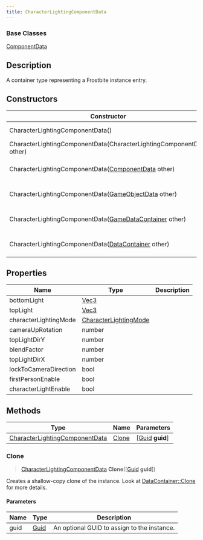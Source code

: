 ```yaml
---
title: CharacterLightingComponentData
---
```

### Base Classes

[ComponentData](ComponentData)

## Description

A container type representing a Frostbite instance entry.

## Constructors

| Constructor                                                                               | Description                                                                                                                                         |
| ----------------------------------------------------------------------------------------- | --------------------------------------------------------------------------------------------------------------------------------------------------- |
| CharacterLightingComponentData()                                                          | Create a new instance of this container type.                                                                                                       |
| CharacterLightingComponentData(CharacterLightingComponentData other)                      | Create a reference copy of an instance of the same type.                                                                                            |
| CharacterLightingComponentData([ComponentData](ComponentData) other)                      | Upcast an instance of type [ComponentData](ComponentData) to [CharacterLightingComponentData](CharacterLightingComponentData).                      |
| CharacterLightingComponentData([GameObjectData](GameObjectData) other)                    | Upcast an instance of type [GameObjectData](GameObjectData) to [CharacterLightingComponentData](CharacterLightingComponentData).                    |
| CharacterLightingComponentData([GameDataContainer](GameDataContainer) other)              | Upcast an instance of type [GameDataContainer](GameDataContainer) to [CharacterLightingComponentData](CharacterLightingComponentData).              |
| CharacterLightingComponentData([DataContainer](/vext/ref/shared/class/datacontainer) other) | Upcast an instance of type [DataContainer](/vext/ref/shared/class/datacontainer) to [CharacterLightingComponentData](CharacterLightingComponentData). |

## Properties

| Name                  | Type                                           | Description |
| --------------------- | ---------------------------------------------- | ----------- |
| bottomLight           | [Vec3](/vext/ref/shared/class/vec3)              |             |
| topLight              | [Vec3](/vext/ref/shared/class/vec3)              |             |
| characterLightingMode | [CharacterLightingMode](CharacterLightingMode) |             |
| cameraUpRotation      | number                                         |             |
| topLightDirY          | number                                         |             |
| blendFactor           | number                                         |             |
| topLightDirX          | number                                         |             |
| lockToCameraDirection | bool                                           |             |
| firstPersonEnable     | bool                                           |             |
| characterLightEnable  | bool                                           |             |

## Methods

| Type                                                             | Name            | Parameters                                     |
| ---------------------------------------------------------------- | --------------- | ---------------------------------------------- |
| [CharacterLightingComponentData](CharacterLightingComponentData) | [Clone](#clone) | \[[Guid](/vext/ref/shared/class/guid) **guid**\] |

### Clone

> [CharacterLightingComponentData](CharacterLightingComponentData) **Clone**(\[[Guid](/vext/ref/shared/class/guid) **guid**\])

Creates a shallow-copy clone of the instance. Look at [DataContainer::Clone](/vext/ref/shared/class/datacontainer#clone) for more details.

#### Parameters

| Name | Type         | Description                                 |
| ---- | ------------ | ------------------------------------------- |
| guid | [Guid](Guid) | An optional GUID to assign to the instance. |

